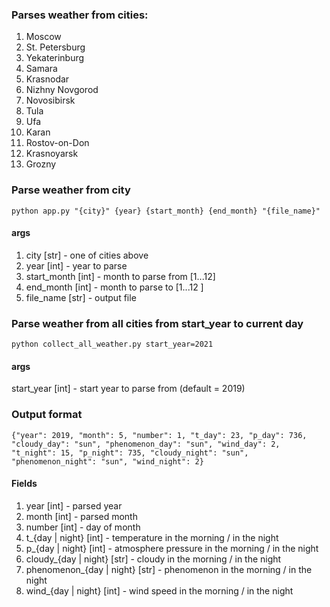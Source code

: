 ### Parses weather from cities:
1. Moscow
2. St. Petersburg
3. Yekaterinburg
4. Samara
5. Krasnodar
6. Nizhny Novgorod
7. Novosibirsk
8. Tula
9. Ufa
10. Karan
11. Rostov-on-Don
12. Krasnoyarsk
13. Grozny

### Parse weather from city
`python app.py "{city}" {year} {start_month} {end_month} "{file_name}"`

#### args
1. city [str] - one of cities above
2. year [int] - year to parse
3. start_month [int] - month to parse from [1...12]
4. end_month [int] - month to parse to [1...12 ]
5. file_name [str] - output file

### Parse weather from all cities from start_year to current day
`python collect_all_weather.py start_year=2021`

#### args
start_year [int] - start year to parse from (default = 2019)

### Output format
`{"year": 2019, "month": 5, "number": 1, "t_day": 23, "p_day": 736, "cloudy_day": "sun", "phenomenon_day": "sun", "wind_day": 2, "t_night": 15, "p_night": 735, "cloudy_night": "sun", "phenomenon_night": "sun", "wind_night": 2}`

#### Fields
1. year [int] - parsed year
2. month [int] - parsed month
3. number [int] - day of month
4. t_{day | night} [int] - temperature in the morning / in the night
5. p_{day | night} [int] - atmosphere pressure in the morning / in the night
6. cloudy_{day | night} [str] - cloudy in the morning / in the night
7. phenomenon_{day | night} [str] - phenomenon in the morning / in the night
8. wind_{day | night} [int] - wind speed in the morning / in the night
